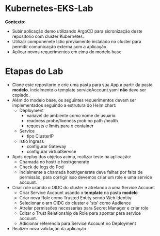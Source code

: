 # Kubernetes-EKS-Lab
**Contexto**:
  - Subir aplicação demo utilizando ArgoCD para sicronização deste repositorio com cluster Kubernetes.
  - Utilizar componenete Istio previamente instalado no cluster para permitir comunicação externa com a aplicação
  - Aplicar novos requerimentos em cima do modelo base

# Etapas do Lab
- Clone este repositorio e crie uma pasta para sua App a partir da pasta **modelo**. Incialmente o template serviceAccount.yaml **não** deve ser copiado.
- Além do modelo base, os seguintes requerimentos devem ser implementados seguindo a estrutura do Helm chart:
  - Deployment
    - variavel de ambiente como nome de usuario
    - readness probe/liveness prob no path /health
    - requests e limits para o container
  - Service
    - tipo ClusterIP
  - Istio Ingress
    - configurar Gateway
    - configurar virtualService
- Após deploy dos objetos acima, realizar teste na aplicação:
  -   Chamada no host/ e host/generate
  -   Check de logs do Pod
  -   Incialmente a chamada host/generate deve falhar por falta de permissão, para corrigir isso devemos criar um role e uma service account.
- Criar role usando o OIDC do cluster e atrelando a uma Service Account
  - Criar Service Account usando o **template** na pasta **modelo**
  - Criar nova Role como Trusted Entity sendo Web Identity
  -  Selecionar o arn OIDC do cluster e 'sts' como Audience
  -  Atrelar permissões necessarias para Secret Manager e criar role
  -  Editar o Trust Relationship da Role para apontar para service account.
  - Adicionar referencia para Service Account no Deployment
- Realizer nova validação da aplicação